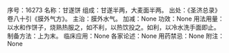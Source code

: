 序号：16273
名称：甘遂饼
组成：甘遂半两，大麦面半两。
出处：《圣济总录》卷八十引《膜外气方》。
主治：膜外水气。
加减：None
功效：None
用法用量：以水和作饼子，烧熟热服之，如不利，以热饮投之。如利，以冷水洗手面即止。
制备方法：上为末。
临床应用：None
各家论述：None
用药禁忌：None
附注：None
